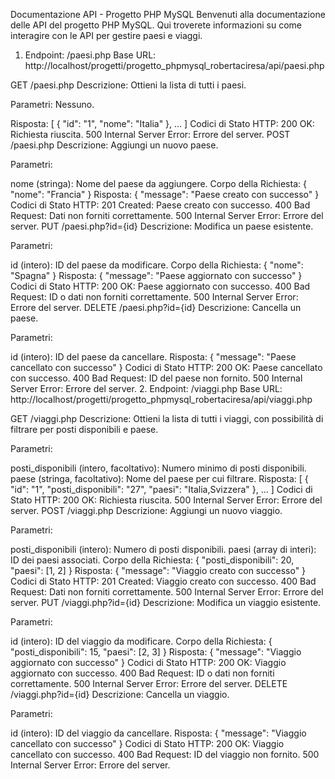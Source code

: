 Documentazione API - Progetto PHP MySQL
Benvenuti alla documentazione delle API del progetto PHP MySQL. Qui troverete informazioni su come interagire con le API per gestire paesi e viaggi.

1. Endpoint: /paesi.php
Base URL: http://localhost/progetti/progetto_phpmysql_robertaciresa/api/paesi.php

GET /paesi.php
Descrizione: Ottieni la lista di tutti i paesi.

Parametri: Nessuno.

Risposta:
[
{
    "id": "1",
    "nome": "Italia"
},
...
]
Codici di Stato HTTP:
200 OK: Richiesta riuscita.
500 Internal Server Error: Errore del server.
POST /paesi.php
Descrizione: Aggiungi un nuovo paese.

Parametri:

nome (stringa): Nome del paese da aggiungere.
Corpo della Richiesta:
{
"nome": "Francia"
}
Risposta:
{
"message": "Paese creato con successo"
}
Codici di Stato HTTP:
201 Created: Paese creato con successo.
400 Bad Request: Dati non forniti correttamente.
500 Internal Server Error: Errore del server.
PUT /paesi.php?id={id}
Descrizione: Modifica un paese esistente.

Parametri:

id (intero): ID del paese da modificare.
Corpo della Richiesta:
{
"nome": "Spagna"
}
Risposta:
{
"message": "Paese aggiornato con successo"
}
Codici di Stato HTTP:
200 OK: Paese aggiornato con successo.
400 Bad Request: ID o dati non forniti correttamente.
500 Internal Server Error: Errore del server.
DELETE /paesi.php?id={id}
Descrizione: Cancella un paese.

Parametri:

id (intero): ID del paese da cancellare.
Risposta:
{
"message": "Paese cancellato con successo"
}
Codici di Stato HTTP:
200 OK: Paese cancellato con successo.
400 Bad Request: ID del paese non fornito.
500 Internal Server Error: Errore del server.
2. Endpoint: /viaggi.php
Base URL: http://localhost/progetti/progetto_phpmysql_robertaciresa/api/viaggi.php

GET /viaggi.php
Descrizione: Ottieni la lista di tutti i viaggi, con possibilità di filtrare per posti disponibili e paese.

Parametri:

posti_disponibili (intero, facoltativo): Numero minimo di posti disponibili.
paese (stringa, facoltativo): Nome del paese per cui filtrare.
Risposta:
[
{
    "id": "1",
    "posti_disponibili": "27",
    "paesi": "Italia,Svizzera"
},
...
]
Codici di Stato HTTP:
200 OK: Richiesta riuscita.
500 Internal Server Error: Errore del server.
POST /viaggi.php
Descrizione: Aggiungi un nuovo viaggio.

Parametri:

posti_disponibili (intero): Numero di posti disponibili.
paesi (array di interi): ID dei paesi associati.
Corpo della Richiesta:
{
"posti_disponibili": 20,
"paesi": [1, 2]
}
Risposta:
{
"message": "Viaggio creato con successo"
}
Codici di Stato HTTP:
201 Created: Viaggio creato con successo.
400 Bad Request: Dati non forniti correttamente.
500 Internal Server Error: Errore del server.
PUT /viaggi.php?id={id}
Descrizione: Modifica un viaggio esistente.

Parametri:

id (intero): ID del viaggio da modificare.
Corpo della Richiesta:
{
"posti_disponibili": 15,
"paesi": [2, 3]
}
Risposta:
{
"message": "Viaggio aggiornato con successo"
}
Codici di Stato HTTP:
200 OK: Viaggio aggiornato con successo.
400 Bad Request: ID o dati non forniti correttamente.
500 Internal Server Error: Errore del server.
DELETE /viaggi.php?id={id}
Descrizione: Cancella un viaggio.

Parametri:

id (intero): ID del viaggio da cancellare.
Risposta:
{
"message": "Viaggio cancellato con successo"
}
Codici di Stato HTTP:
200 OK: Viaggio cancellato con successo.
400 Bad Request: ID del viaggio non fornito.
500 Internal Server Error: Errore del server.
